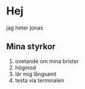 # Hej
jag heter jonas

## Mina styrkor

1. ovetande om mina brister
2. högmod
3. lär mig långsamt
4. testa via terminalen
